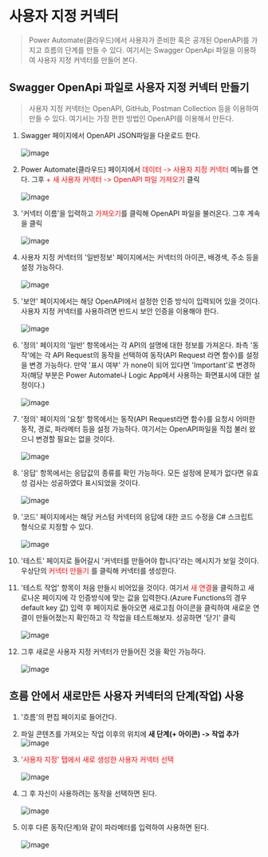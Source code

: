 # 사용자 지정 커넥터
> Power Automate(클라우드)에서 사용자가 준비한 혹은 공개된 OpenAPI를 가지고 흐름의 단계를 만들 수 있다. 여기서는 Swagger OpenApi 파일을 이용하여 사용자 지정 커넥터를 만들어 본다.

## Swagger OpenApi 파일로 사용자 지정 커넥터 만들기
> 사용자 지정 커넥터는 OpenAPI, GitHub, Postman Collection 등을 이용하여 만들 수 있다. 여기서는 가장 편한 방법인 OpenAPI를 이용해서 만든다.

1. Swagger 페이지에서 OpenAPI JSON파일을 다운로드 한다.<br><br>![image](https://user-images.githubusercontent.com/39551265/169684656-2810d1d4-ea8d-4b7e-8964-f46173fad053.png)<br>

2. Power Automate(클라우드) 페이지에서 <span style="color:red">데이터 -> 사용자 지정 커넥터</span> 메뉴를 연다. 그후 <span style="color:Red">+ 새 사용자 커넥터 -> OpenAPI 파일 가져오기</span> 클릭<br><br>![image](https://user-images.githubusercontent.com/39551265/169684712-0b4abeb7-c6df-4d4e-bbad-af99e1d19fce.png)<br>

3. '커넥터 이름'을 입력하고 <span style="color:red">가져오기</span>를 클릭해 OpenAPI 파일을 불러온다. 그후 계속을 클릭 <br><br>![image](https://user-images.githubusercontent.com/39551265/169685040-5ceb90f5-9a94-402b-afd2-6662cca6c800.png)<br>

4. 사용자 지정 커넥터의 '일반정보' 페이지에서는 커넥터의 아이콘, 배경색, 주소 등을 설정 가능하다.<br><br>![image](https://user-images.githubusercontent.com/39551265/169685222-c25dc900-8275-4e17-9fa6-2d5a1f9b3ffa.png)<br>

5. '보안' 페이지에서는 해당 OpenAPI에서 설정한 인증 방식이 입력되어 있을 것이다. 사용자 지정 커넥터를 사용하려면 반드시 보안 인증을 이용해야 한다.<br><br>![image](https://user-images.githubusercontent.com/39551265/169685415-b27335fb-2b93-477d-871d-8f01379e71bb.png)<br>

6. '정의' 페이지의 '일반' 항목에서는 각 API의 설명에 대한 정보를 가져온다. 좌측 '동작'에는 각 API Request의 동작을 선택하여 동작(API Request 라면 함수)를 설정을 변경 가능하다. 만약 '표시 여부' 가 none이 되어 있다면 'Important'로 변경하자(해당 부분은 Power Automate나 Logic App에서 사용하는 화면표시에 대한 설정이다.)<br><br>![image](https://user-images.githubusercontent.com/39551265/169685739-98451c60-ecab-410a-839e-d67982114e70.png)<br>

7. '정의' 페이지의 '요청' 항목에서는 동작(API Request라면 함수)를 요청시 어떠한 동작, 경로, 파라메터 등을 설정 가능하다. 여기서는 OpenAPI파일을 직접 불러 왔으니 변경할 필요는 없을 것이다.<br><br>![image](https://user-images.githubusercontent.com/39551265/169686591-f22ebfdf-83b5-4963-9250-9d31a6b1573b.png)<br>

8. '응답' 항목에서는 응답값의 종류를 확인 가능하다. 모든 설정에 문제가 없다면 유효성 검사는 성공하였다 표시되었을 것이다.<br><br>![image](https://user-images.githubusercontent.com/39551265/169686661-cf277ca5-0b61-4b71-8cee-8c8ee9c37856.png)<br>

9. '코드' 페이지에서는 해당 커스텀 커넥터의 응답에 대한 코드 수정을 C# 스크립트 형식으로 지정할 수 있다.<br><br>![image](https://user-images.githubusercontent.com/39551265/169686769-f5e49935-ed96-4f1e-b309-1babe0b3aaa0.png)<br>

10. '테스트' 페이지로 들어갈시 '커넥터를 만들어야 합니다'라는 메시지가 보일 것이다. 우상단의 <span style="color:red">커넥터 만들기</span> 를 클릭해 커넥터를 생성한다.

11. '테스트 작업' 항목이 처음 만들시 비어있을 것이다. 여기서 <span style="color:Red">새 연결</span>을 클릭하고 새로나온 페이지에 각 인증방식에 맞는 값을 입력한다.(Azure Functions의 경우 default key 값) 입력 후 페이지로 돌아오면 새로고침 아이콘을 클릭하여 새로운 연결이 만들어졌는지 확인하고 각 작업을 테스트해보자. 성공하면 '닫기' 클릭<br><br>![image](https://user-images.githubusercontent.com/39551265/169687609-52d5c035-9951-4c82-bd5b-8fd702d6ad40.png)<br>

12. 그후 새로운 사용자 지정 커넥터가 만들어진 것을 확인 가능하다.<br><br>![image](https://user-images.githubusercontent.com/39551265/169687840-39aa8fc7-3aec-47b0-8be3-69e9aa672b78.png)<br>

## 흐름 안에서 새로만든 사용자 커넥터의 단계(작업) 사용

1. '흐름'의 편집 페이지로 들어간다.

2. 파일 콘텐츠를 가져오는 작업 이후의 위치에 **새 단계(+ 아이콘) -> 작업 추가**<br>![image](https://user-images.githubusercontent.com/39551265/155929733-389e36ba-5b77-49c2-ada4-b892d0d1200f.png)<br>

2. <span style="color:red">'사용자 지정' 탭에서 새로 생성한 사용자 커넥터 선택</span><br><br>![image](https://user-images.githubusercontent.com/39551265/169687874-0cc990ad-e2a2-4ba5-8011-00bf00a53ada.png)<br>

3. 그 후 자신이 사용하려는 동작을 선택하면 된다.<br><br>![image](https://user-images.githubusercontent.com/39551265/169687964-b1ee9775-42f7-4972-abba-ef7d8aee386c.png)<br>

4. 이후 다른 동작(단계)와 같이 파라메터를 입력하여 사용하면 된다.<br><br>![image](https://user-images.githubusercontent.com/39551265/169688068-8c1b7dfe-4ff6-4ad7-af30-a095482298d2.png)<br>